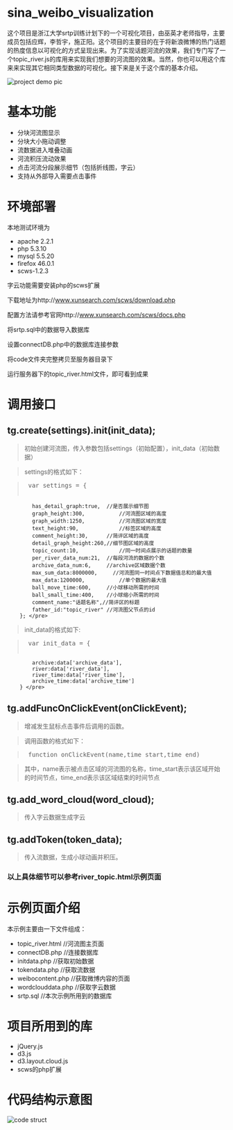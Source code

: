# sina_weibo_visualization

这个项目是浙江大学srtp训练计划下的一个可视化项目，由巫英才老师指导，主要成员包括应辉，李哲宇，施正阳。这个项目的主要目的在于将新浪微博的热门话题的热度信息以可视化的方式呈现出来。为了实现话题河流的效果，我们专门写了一个topic_river.js的库用来实现我们想要的河流图的效果。当然，你也可以用这个库来来实现其它相同类型数据的可视化。接下来是关于这个库的基本介绍。

![project demo pic](https://raw.githubusercontent.com/yinghdb/sina_weibo_visualization/master/pic/demo.png)

# 基本功能
+ 分块河流图显示
+ 分块大小拖动调整
+ 流数据进入堆叠动画
+ 河流积压流动效果
+ 点击河流分段展示细节（包括折线图，字云）
+ 支持从外部导入需要点击事件

# 环境部署
本地测试环境为
+ apache 2.2.1
+ php 5.3.10
+ mysql 5.5.20
+ firefox 46.0.1
+ scws-1.2.3

字云功能需要安装php的scws扩展

下载地址为http://www.xunsearch.com/scws/download.php

配置方法请参考官网http://www.xunsearch.com/scws/docs.php

将srtp.sql中的数据导入数据库

设置connectDB.php中的数据库连接参数

将code文件夹完整拷贝至服务器目录下

运行服务器下的topic_river.html文件，即可看到成果

# 调用接口
## tg.create(settings).init(init_data);
> 初始创建河流图，传入参数包括settings（初始配置），init_data（初始数据）

> settings的格式如下：

> <pre> var settings = {
			has_detail_graph:true,	//是否展示细节图
			graph_height:300,		    //河流图区域的高度
			graph_width:1250,		    //河流图区域的宽度
			text_height:90,			    //标签区域的高度
			comment_height:30,	  	//简评区域的高度
			detail_graph_height:260,//细节图区域的高度
			topic_count:10,		    	//同一时间点展示的话题的数量
			per_river_data_num:21,	//每段河流的数据的个数
			archive_data_num:6,	   	//archive区域数据个数
			max_sum_data:8000000,	  //河流图同一时间点下数据值总和的最大值
			max_data:1200000,		    //单个数据的最大值
			ball_move_time:600,	  	//小球移动所需的时间
			ball_small_time:400,  	//小球缩小所需的时间
			comment_name:"话题名称",//简评区的标题
			father_id:"topic_river" //河流图父节点的id
		}; </pre>
		
> init_data的格式如下:

> <pre> var init_data = {
			archive:data['archive_data'],	
			river:data['river_data'],
			river_time:data['river_time'],
			archive_time:data['archive_time']
		} </pre>
		
## tg.addFuncOnClickEvent(onClickEvent);
> 增减发生鼠标点击事件后调用的函数。

> 调用函数的格式如下：

> <pre> function onClickEvent(name,time_start,time_end) </pre>

> 其中，name表示被点击区域的河流图的名称，time_start表示该区域开始的时间节点，time_end表示该区域结束的时间节点

## tg.add_word_cloud(word_cloud);
> 传入字云数据生成字云

## tg.addToken(token_data);
> 传入流数据，生成小球动画并积压。

### 以上具体细节可以参考river_topic.html示例页面

# 示例页面介绍
本示例主要由一下文件组成：
+ topic_river.html  	//河流图主页面
+ connectDB.php		//连接数据库
+ initdata.php		//获取初始数据
+ tokendata.php		//获取流数据
+ weibocontent.php	//获取微博内容的页面
+ wordclouddata.php	//获取字云数据
+ srtp.sql		//本次示例所用到的数据库

# 项目所用到的库
+ jQuery.js
+ d3.js
+ d3.layout.cloud.js
+ scws的php扩展

# 代码结构示意图
![code struct](https://raw.githubusercontent.com/yinghdb/sina_weibo_visualization/master/pic/topic_river_code_struct.png)
